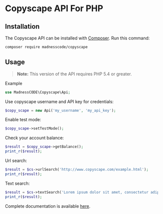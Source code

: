 # Copyscape API For PHP

## Installation

The Copyscape API can be installed with [Composer](https://getcomposer.org/). Run this command:
```sh
composer require madnesscode/copyscape
```

## Usage

> **Note:** This version of the API requires PHP 5.4 or greater.

Example

```php
use MadnessCODE\Copyscape\Api;
```
Use copyscape username and API key for credentials:
```php
$copy_scape = new Api('my_username', 'my_api_key');
```
Enable test mode:
```php
$copy_scape->setTestMode();
```
Check your account balance:
```php
$result = $copy_scape->getBalance();
print_r($result);
```
Url search:
```php
$result = $cs->urlSearch('http://www.copyscape.com/example.html');
print_r($result);
```
Text search:
```php
$result = $cs->textSearch('Lorem ipsum dolor sit amet, consectetur adipiscing elit.');
print_r($result);
```

Complete documentation is available [here](https://www.copyscape.com/api-guide.php).